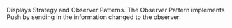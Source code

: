Displays Strategy and Observer Patterns. The Observer Pattern implements Push by sending in the information changed to the observer.
